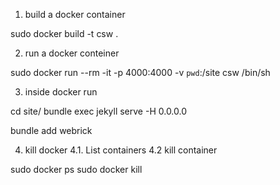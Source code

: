 1. build a docker container

sudo docker build -t csw .

2. run a docker conteiner

sudo docker run --rm -it -p 4000:4000 -v `pwd`:/site csw /bin/sh

3. inside docker run

cd site/
bundle exec jekyll serve -H 0.0.0.0

bundle add webrick

4. kill docker 
    4.1. List containers
    4.2  kill container

sudo docker ps
sudo docker kill <CONTAINER ID>

